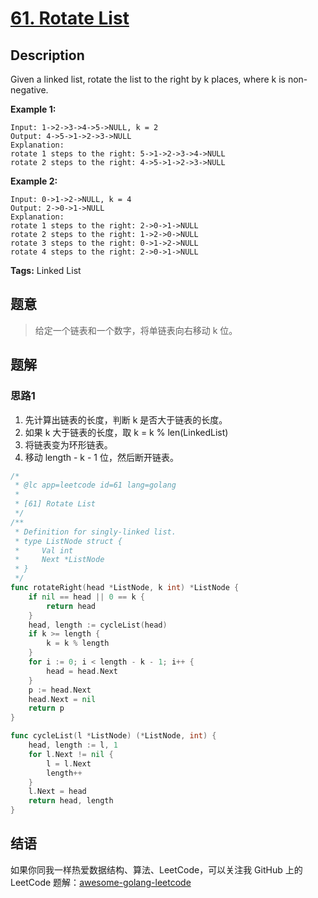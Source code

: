 # [61. Rotate List][title]

## Description

Given a linked list, rotate the list to the right by k places, where k is non-negative.

**Example 1:**

```
Input: 1->2->3->4->5->NULL, k = 2
Output: 4->5->1->2->3->NULL
Explanation:
rotate 1 steps to the right: 5->1->2->3->4->NULL
rotate 2 steps to the right: 4->5->1->2->3->NULL
```

**Example 2:**

```
Input: 0->1->2->NULL, k = 4
Output: 2->0->1->NULL
Explanation:
rotate 1 steps to the right: 2->0->1->NULL
rotate 2 steps to the right: 1->2->0->NULL
rotate 3 steps to the right: 0->1->2->NULL
rotate 4 steps to the right: 2->0->1->NULL
```

**Tags:** Linked List

## 题意
> 给定一个链表和一个数字，将单链表向右移动 k 位。

## 题解

### 思路1
1. 先计算出链表的长度，判断 k 是否大于链表的长度。
1. 如果 k 大于链表的长度，取 k = k % len(LinkedList)
1. 将链表变为环形链表。
1. 移动 length - k - 1 位，然后断开链表。

```go
/*
 * @lc app=leetcode id=61 lang=golang
 *
 * [61] Rotate List
 */
/**
 * Definition for singly-linked list.
 * type ListNode struct {
 *     Val int
 *     Next *ListNode
 * }
 */
func rotateRight(head *ListNode, k int) *ListNode {
    if nil == head || 0 == k {
		return head
	}
	head, length := cycleList(head)
	if k >= length {
		k = k % length
	}
	for i := 0; i < length - k - 1; i++ {
		head = head.Next
	}
	p := head.Next
	head.Next = nil
	return p
}

func cycleList(l *ListNode) (*ListNode, int) {
	head, length := l, 1
	for l.Next != nil {
		l = l.Next
		length++
	}
	l.Next = head
	return head, length
}
```

## 结语

如果你同我一样热爱数据结构、算法、LeetCode，可以关注我 GitHub 上的 LeetCode 题解：[awesome-golang-leetcode][me]

[title]: https://leetcode.com/problems/rotate-list/description/
[me]: https://github.com/kylesliu/awesome-golang-leetcode
